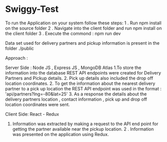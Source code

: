 # Swiggy-Test

To run the Application on your system follow these steps:
1 . Run npm install on the source folder
2 . Navigate into the client folder and run npm install on the client folder
3 . Execute the commond :  npm run dev 


Data set used for delivery partners and pickup information is present in the folder ./public

Approach :

Server Side : Node JS , Express JS , MongoDB Atlas
1.To store the information into the database REST API endpoints were created for Delivery Partners and Pickup details.
2. Pick up details also included the drop off location coordinates.
2. To get the information about the nearest delivery partner to a pick up location the REST API endpoint was used in the format :
    'api/partners?lng=-80&lat=25'
3. As a response the details about the delivery partners location , contact information , pick up and drop off location coordinates were sent.

Client Side: React - Redux
1. Information was extracted by making a request to the API end point for getting the partner available near the pickup location.
2 . Information was presented on the application using Redux.



